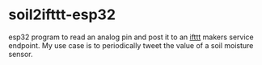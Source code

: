 # soil2ifttt-esp32

esp32 program to read an analog pin and post it to an [ifttt](www.ifttt.com) makers service endpoint. My use case is to periodically tweet the value of a soil moisture sensor.
